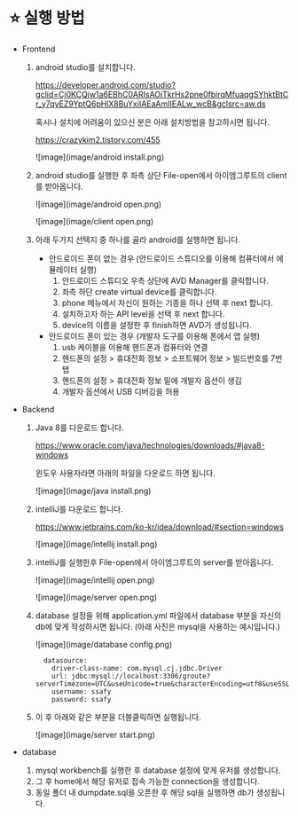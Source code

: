 # ⭐ 실행 방법

* Frontend

  1. android studio를 설치합니다.

     https://developer.android.com/studio?gclid=Cj0KCQjw1a6EBhC0ARIsAOiTkrHs2pne0fbirqMfuaqgSYhktBtCr_y7qyEZ9YptQ6pHlX8BuYxiIAEaAmIIEALw_wcB&gclsrc=aw.ds

     혹시나 설치에 어려움이 있으신 분은 아래 설치방법을 참고하시면 됩니다.

     https://crazykim2.tistory.com/455

     ![image](image/android install.png)

  2. android studio를 실행한 후 좌측 상단 File-open에서 아이엠그루트의 client를 받아옵니다.

     ![image](image/android open.png)

     ![image](image/client open.png)

  3. 아래 두가지 선택지 중 하나를 골라 android를 실행하면 됩니다.

     * 안드로이드 폰이 없는 경우 (안드로이드 스튜디오를 이용해 컴퓨터에서 에뮬레이터 실행)
       1. 안드로이드 스튜디오 우측 상단에 AVD Manager를 클릭합니다.
       2. 좌측 하단 create virtual device를 클릭합니다.
       3. phone 메뉴에서 자신이 원하는 기종을 하나 선택 후 next 합니다.
       4. 설치하고자 하는 API level을 선택 후 next 합니다.
       5. device의 이름을 설정한 후 finish하면 AVD가 생성됩니다.
     * 안드로이드 폰이 있는 경우 (개발자 도구를 이용해 폰에서 앱 실행)
       1. usb 케이블을 이용해 핸드폰과 컴퓨터와 연결
       2. 핸드폰의 설정 > 휴대전화 정보 > 소프트웨어 정보 > 빌드번호를 7번 탭
       3. 핸드폰의 설정 > 휴대전화 정보 밑에 개발자 옵션이 생김
       4. 개발자 옵션에서 USB 디버깅을 허용



* Backend

  1. Java 8를 다운로드 합니다. 

     https://www.oracle.com/java/technologies/downloads/#java8-windows

     윈도우 사용자라면 아래의 파일을 다운로드 하면 됩니다.

     ![image](image/java install.png)

  2. intelliJ를 다운로드 합니다.

     https://www.jetbrains.com/ko-kr/idea/download/#section=windows

     ![image](image/intellij install.png)

  3. intelliJ를 실행한후 File-open에서 아이엠그루트의 server를 받아옵니다.

     ![image](image/intellij open.png)

     ![image](image/server open.png)

  4. database 설정을 위해 application.yml 파일에서 database 부분을 자신의 db에 맞게 작성하시면 됩니다. (아래 사진은 mysql을 사용하는 예시입니다.)

     ![image](image/database config.png)

     ```
       datasource:
         driver-class-name: com.mysql.cj.jdbc.Driver
         url: jdbc:mysql://localhost:3306/groute?serverTimezone=UTC&useUnicode=true&characterEncoding=utf8&useSSL=false
         username: ssafy
         password: ssafy
     ```

  5. 이 후 아래와 같은 부분을 더블클릭하면 실행됩니다.

     ![image](image/server start.png)

     

* database
  1. mysql workbench를 실행한 후 database 설정에 맞게 유저를 생성합니다.
  2. 그 후 home에서 해당 유저로 접속 가능한 connection을 생성합니다.
  3. 동일 폴더 내 dumpdate.sql을 오픈한 후 해당 sql을 실행하면 db가 생성됩니다.